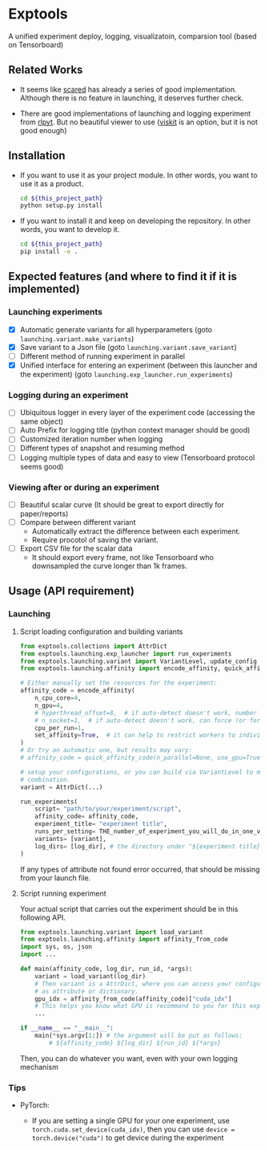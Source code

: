# Exptools

A unified experiment deploy, logging, visualizatoin, comparsion tool (based on Tensorboard)

## Related Works

- It seems like [scared](https://github.com/IDSIA/sacred) has already a series of good implementation.
    Although there is no feature in launching, it deserves further check.

- There are good implementations of launching and logging experiment from [rlpyt](https://github.com/astooke/rlpyt).
    But no beautiful viewer to use ([viskit](https://github.com/vitchyr/viskit) is an option, but it is not good enough)

## Installation

- If you want to use it as your project module. In other words, you want to use it as a product.

    ```bash
    cd ${this_project_path}
    python setup.py install
    ```

- If you want to install it and keep on developing the repository. In other words, you want to develop it.

    ```bash
    cd ${this_project_path}
    pip install -e .
    ```

## Expected features (and where to find it if it is implemented)

### Launching experiments

- [x] Automatic generate variants for all hyperparameters (goto `launching.variant.make_variants`)
- [x] Save variant to a Json file (goto `launching.variant.save_variant`)
- [ ] Different method of running experiment in parallel
- [x] Unified interface for entering an experiment (between this launcher and the experiment) (goto `launching.exp_launcher.run_experiments`)

### Logging during an experiment

- [ ] Ubiquitous logger in every layer of the experiment code (accessing the same object)
- [ ] Auto Prefix for logging title (python context manager should be good)
- [ ] Customized iteration number when logging
- [ ] Different types of snapshot and resuming method
- [ ] Logging multiple types of data and easy to view (Tensorboard protocol seems good)

### Viewing after or during an experiment

- [ ] Beautiful scalar curve (It should be great to export directly for paper/reports)
- [ ] Compare between different variant
    * Automatically extract the difference between each experiment.
    * Require procotol of saving the variant.
- [ ] Export CSV file for the scalar data
    * It should export every frame, not like Tensorboard who downsampled the curve longer than 1k frames.

## Usage (API requirement)

### Launching

1. Script loading configuration and building variants

    ```python
    from exptools.collections import AttrDict
    from exptools.launching.exp_launcher import run_experiments
    from exptools.launching.variant import VariantLevel, update_config
    from exptools.launching.affinity import encode_affinity, quick_affinity_code

    # Either manually set the resources for the experiment:
    affinity_code = encode_affinity(
        n_cpu_core=4,
        n_gpu=4,
        # hyperthread_offset=8,  # if auto-detect doesn't work, number of CPU cores
        # n_socket=1,  # if auto-detect doesn't work, can force (or force to 1)
        cpu_per_run=1,
        set_affinity=True,  # it can help to restrict workers to individual CPUs
    )
    # Or try an automatic one, but results may vary:
    # affinity_code = quick_affinity_code(n_parallel=None, use_gpu=True)

    # setup your configurations, or you can build via VariantLevel to make cross 
    # combination.
    variant = AttrDict(...)

    run_experiments(
        script= "path/to/your/experiment/script",
        affinity_code= affinity_code,
        experiment_title= "experiment title",
        runs_per_setting= THE_number_of_experiment_you_will_do_in_one_variant,
        variants= [variant],
        log_dirs= [log_dir], # the directory under "${experiment title}"
    )
    ```

    If any types of attribute not found error occurred, that should be missing from your launch file.

2. Script running experiment

    Your actual script that carries out the experiment should be in this following API.

    ```python
    from exptools.launching.variant import load_variant
    from exptools.launching.affinity import affinity_from_code
    import sys, os, json
    import ...

    def main(affinity_code, log_dir, run_id, *args):
        variant = load_variant(log_dir)
        # Then variant is a AttrDict, where you can access your configurations
        # as attribute or dictionary.
        gpu_idx = affinity_from_code(affinity_code)["cuda_idx"]
        # This helps you know what GPU is recommand to you for this experiment
        ...

    if __name__ == "__main__":
        main(*sys.argv[1:]) # the argument will be put as follows:
            # ${affinity_code} ${log_dir} ${run_id} ${*args}
    ```

    Then, you can do whatever you want, even with your own logging mechanism

### Tips

- PyTorch:

    * If you are setting a single GPU for your one experiment, use `torch.cuda.set_device(cuda_idx)`,
    then you can use `device = torch.device("cuda")` to get device during the experiment
